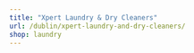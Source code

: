 ```yaml
---
title: "Xpert Laundry & Dry Cleaners"
url: /dublin/xpert-laundry-and-dry-cleaners/
shop: laundry
---
```

